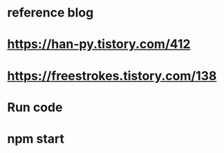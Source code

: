 # reference blog

# https://han-py.tistory.com/412
# https://freestrokes.tistory.com/138

# Run code
# npm start